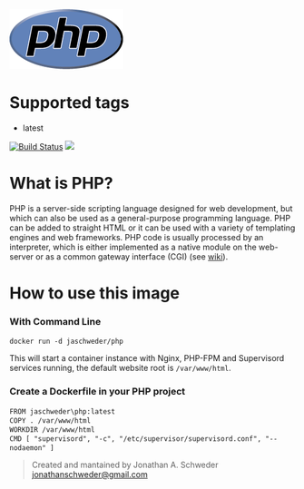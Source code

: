 ![PHP](https://raw.githubusercontent.com/docker-library/docs/01c12653951b2fe592c1f93a13b4e289ada0e3a1/php/logo.png)

# Supported tags

 - latest

[![Build Status](https://travis-ci.org/jaschweder/docker-image-php.svg?branch=master)](https://travis-ci.org/jaschweder/docker-image-php)
[![](https://imagelayers.io/badge/jaschweder/php:latest.svg)](https://imagelayers.io/?images=jaschweder/php:latest 'Get your own badge on imagelayers.io')

# What is PHP?

PHP is a server-side scripting language designed for web development, but which can also be used as a general-purpose programming language. PHP can be added to straight HTML or it can be used with a variety of templating engines and web frameworks. PHP code is usually processed by an interpreter, which is either implemented as a native module on the web-server or as a common gateway interface (CGI) (see [wiki](https://en.wikipedia.org/wiki/PHP)).

# How to use this image

### With Command Line
```
docker run -d jaschweder/php
```
This will start a container instance with Nginx, PHP-FPM and Supervisord services running, the default website root is ```/var/www/html```.

### Create a Dockerfile in your PHP project

```
FROM jaschweder\php:latest
COPY . /var/www/html
WORKDIR /var/www/html
CMD [ "supervisord", "-c", "/etc/supervisor/supervisord.conf", "--nodaemon" ]
```

> Created and mantained by Jonathan A. Schweder <jonathanschweder@gmail.com>
